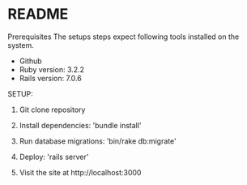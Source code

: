 # README

Prerequisites
The setups steps expect following tools installed on the system.
* Github
* Ruby version: 3.2.2
* Rails version: 7.0.6

SETUP:

1. Git clone repository

2. Install dependencies: 'bundle install'

3. Run database migrations: 'bin/rake db:migrate'

4. Deploy: 'rails server'

5. Visit the site at http://localhost:3000